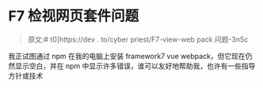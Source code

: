 # F7 检视网页套件问题

> 原文:# t0]https://dev . to/cyber priest/F7-view-web pack 问题-3n5c

我正试图通过 npm 在我的电脑上安装 framework7 vue webpack，但它现在仍然显示空白，并在 npm 中显示许多错误，谁可以友好地帮助我，也许有一些指导方针或技术